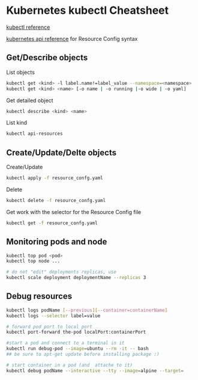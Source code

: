 # Kubernetes kubectl Cheatsheet

[kubectl reference](https://kubernetes.io/docs/reference/generated/kubectl/kubectl-commands)

[kubernetes api reference](https://kubernetes.io/docs/reference/generated/kubernetes-api/v1.18/#resourcerequirements-v1-core) for Resource Config syntax

## Get/Describe objects

List objects
```bash
kubectl get <kind> -l label.name!=label_value --namespace=<namespace>
kubectl get <kind> <name> [-o name | -o running |-o wide | -o yaml]
```

Get detailed object
```bash
kubectl describe <kind> <name>
```

List kind
```bash
kubectl api-resources
```

## Create/Update/Delte objects

Create/Update
```bash
kubectl apply -f resource_confg.yaml
```

Delete
```bash
kubectl delete -f resource_confg.yaml
```

Get work with the selector for the Resource Config file
```bash
kubectl get -f resource_confg.yaml
```

## Monitoring pods and node

```bash
kubectl top pod <pod>
kubectl top node ...

# do not "edit" deployments replicas, use
kubectl scale deployment deploymentName --replicas 3
```

## Debug resources

```bash
kubectl logs podName [--previous][--container=containerName]
kubectl logs --selector label=value

# forward pod port to local port
kubectl port-forward the-pod localPort:containerPort

#start a pod and connect to a terminal in it
kubectl run debug-pod --image=ubuntu --rm -it -- bash
## be sure to apt-get update before installing package :)

# start container in a pod (and  attache to it)
kubectl debug podName --interactive --tty --image=alpine --target=
```